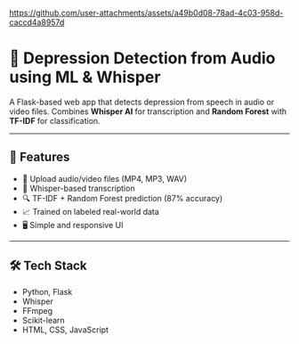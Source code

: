 

https://github.com/user-attachments/assets/a49b0d08-78ad-4c03-958d-caccd4a8957d

# 🎯 Depression Detection from Audio using ML & Whisper

A Flask-based web app that detects depression from speech in audio or video files. Combines **Whisper AI** for transcription and **Random Forest** with **TF-IDF** for classification.

---

## 🚀 Features
- 🎤 Upload audio/video files (MP4, MP3, WAV)
- 🧠 Whisper-based transcription
- 🔍 TF-IDF + Random Forest prediction (87% accuracy)
- 📈 Trained on labeled real-world data
- 🖥️ Simple and responsive UI

---

## 🛠️ Tech Stack

- Python, Flask
- Whisper
- FFmpeg
- Scikit-learn
- HTML, CSS, JavaScript
